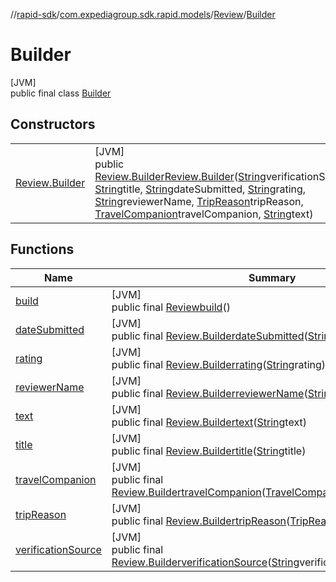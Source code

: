 //[rapid-sdk](../../../../index.md)/[com.expediagroup.sdk.rapid.models](../../index.md)/[Review](../index.md)/[Builder](index.md)

# Builder

[JVM]\
public final class [Builder](index.md)

## Constructors

| | |
|---|---|
| [Review.Builder](-review.-builder.md) | [JVM]<br>public [Review.Builder](index.md)[Review.Builder](-review.-builder.md)([String](https://docs.oracle.com/javase/8/docs/api/java/lang/String.html)verificationSource, [String](https://docs.oracle.com/javase/8/docs/api/java/lang/String.html)title, [String](https://docs.oracle.com/javase/8/docs/api/java/lang/String.html)dateSubmitted, [String](https://docs.oracle.com/javase/8/docs/api/java/lang/String.html)rating, [String](https://docs.oracle.com/javase/8/docs/api/java/lang/String.html)reviewerName, [TripReason](../../-trip-reason/index.md)tripReason, [TravelCompanion](../../-travel-companion/index.md)travelCompanion, [String](https://docs.oracle.com/javase/8/docs/api/java/lang/String.html)text) |

## Functions

| Name | Summary |
|---|---|
| [build](build.md) | [JVM]<br>public final [Review](../index.md)[build](build.md)() |
| [dateSubmitted](date-submitted.md) | [JVM]<br>public final [Review.Builder](index.md)[dateSubmitted](date-submitted.md)([String](https://docs.oracle.com/javase/8/docs/api/java/lang/String.html)dateSubmitted) |
| [rating](rating.md) | [JVM]<br>public final [Review.Builder](index.md)[rating](rating.md)([String](https://docs.oracle.com/javase/8/docs/api/java/lang/String.html)rating) |
| [reviewerName](reviewer-name.md) | [JVM]<br>public final [Review.Builder](index.md)[reviewerName](reviewer-name.md)([String](https://docs.oracle.com/javase/8/docs/api/java/lang/String.html)reviewerName) |
| [text](text.md) | [JVM]<br>public final [Review.Builder](index.md)[text](text.md)([String](https://docs.oracle.com/javase/8/docs/api/java/lang/String.html)text) |
| [title](title.md) | [JVM]<br>public final [Review.Builder](index.md)[title](title.md)([String](https://docs.oracle.com/javase/8/docs/api/java/lang/String.html)title) |
| [travelCompanion](travel-companion.md) | [JVM]<br>public final [Review.Builder](index.md)[travelCompanion](travel-companion.md)([TravelCompanion](../../-travel-companion/index.md)travelCompanion) |
| [tripReason](trip-reason.md) | [JVM]<br>public final [Review.Builder](index.md)[tripReason](trip-reason.md)([TripReason](../../-trip-reason/index.md)tripReason) |
| [verificationSource](verification-source.md) | [JVM]<br>public final [Review.Builder](index.md)[verificationSource](verification-source.md)([String](https://docs.oracle.com/javase/8/docs/api/java/lang/String.html)verificationSource) |
